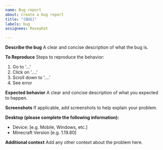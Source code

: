 ```yaml
---
name: Bug report
about: Create a bug report
title: "[BUG]"
labels: bug
assignees: RoseyKat

---
```


**Describe the bug**
A clear and concise description of what the bug is.

**To Reproduce**
Steps to reproduce the behavior:
1. Go to '...'
2. Click on '....'
3. Scroll down to '....'
4. See error

**Expected behavior**
A clear and concise description of what you expected to happen.

**Screenshots**
If applicable, add screenshots to help explain your problem.

**Desktop (please complete the following information):**
 - Device: [e.g. Mobile, Windows, etc.]
 - Minecraft Version [e.g. 1.19.80]

**Additional context**
Add any other context about the problem here.
